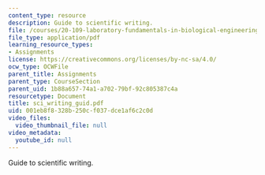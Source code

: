 ```yaml
---
content_type: resource
description: Guide to scientific writing.
file: /courses/20-109-laboratory-fundamentals-in-biological-engineering-fall-2007/001eb8f8328b250cf037dce1af6c2c0d_sci_writing_guid.pdf
file_type: application/pdf
learning_resource_types:
- Assignments
license: https://creativecommons.org/licenses/by-nc-sa/4.0/
ocw_type: OCWFile
parent_title: Assignments
parent_type: CourseSection
parent_uid: 1b88a657-74a1-a702-79bf-92c805387c4a
resourcetype: Document
title: sci_writing_guid.pdf
uid: 001eb8f8-328b-250c-f037-dce1af6c2c0d
video_files:
  video_thumbnail_file: null
video_metadata:
  youtube_id: null
---
```

Guide to scientific writing.